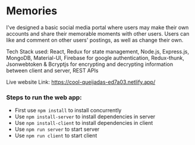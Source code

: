 # Memories

I've designed a basic social media portal where users may make their own accounts and share their memorable moments with other users. Users can like and comment on other users' postings, as well as change their own.

 Tech Stack used: 
      React, Redux for state management, Node.js, Express.js, MongoDB, Material-UI, Firebase for google authentication, Redux-thunk, Jsonwebtoken & Bcryptjs for encrypting and decrypting information between client and server, REST APIs

Live website Link: https://cool-queijadas-ed7a03.netlify.app/

### Steps to run the web app:

* First use ```npm install``` to install concurrently
* Use ```npm install-server``` to install dependencies in server
* Use ```npm install-client```  to install dependencies in client
* Use ```npm run server``` to start server
* Use ```npm run client``` to start client
